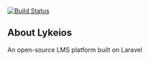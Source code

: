 [![Build Status](https://travis-ci.org/lykeios-io/lykeios.svg?branch=master)](https://travis-ci.org/lykeios-io/lykeios)

## About Lykeios

An open-source LMS platform built on Laravel
